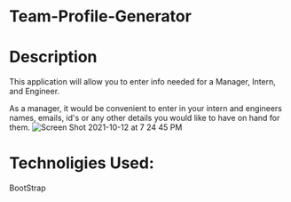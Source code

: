 # Team-Profile-Generator

# Description
This application will allow you to enter info needed for a Manager, Intern, and Engineer.

As a manager, it would be convenient to enter in your intern and engineers names, emails, id's or any other details you would like to have on hand for them.
![Screen Shot 2021-10-12 at 7 24 45 PM](https://user-images.githubusercontent.com/78561316/137056507-9f323357-0b1d-4ee6-8748-34fc6f183040.png)

# Technoligies Used:
BootStrap
